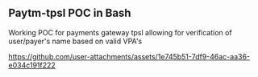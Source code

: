## Paytm-tpsl POC in Bash

Working POC for payments gateway tpsl allowing for verification of user/payer's name based on valid VPA's


https://github.com/user-attachments/assets/1e745b51-7df9-46ac-aa36-e034c191f222

